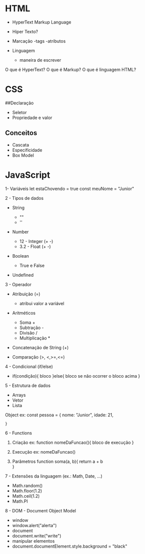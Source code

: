 # HTML
- HyperText Markup Language

- Hiper Texto?
- Marcação
  -tags
  -atributos 

- Linguagem
  - maneira de escrever


O que é HyperText?
O que é Markup?
O que é linguagem HTML?

# CSS

##Declaração
- Seletor
- Propriedade e valor

## Conceitos
- Cascata
- Especificidade
- Box Model

# JavaScript

1- Variáveis
  let estaChovendo = true
    const meuNome = "Junior"
  
2 - Tipos de dados
  - String
    - ""
    - ''

  - Number
    - 12 - Integer (+ -)
    - 3.2 - Float (+ -)

  - Boolean
    - True e False

  - Undefined

3 - Operador
  - Atribuição (=)
    - atribui valor a variável 

  - Aritméticos
    - Soma +
    - Subtração -
    - Divisão /
    - Multiplicação *

  - Concatenação de String (+)

  - Comparação (>, <,>=,<=)

4 - Condicional (if/else)
  - if(condição){
    bloco
  }else{
    bloco se não ocorrer o bloco acima 
  }

5 - Estrutura de dados
  - Arrays
  - Vetor
  - Lista


  Object
    ex: const pessoa = {
      nome: "Junior",
      idade: 21,

    }

6 - Functions
  1. Criação 
    ex:
      function nomeDaFuncao(){
        bloco de execução
    }

  2. Execução
    ex:
      nomeDaFuncao()

  3. Parâmetros
      function soma(a, b){
      return a + b  
      }

7 - Extensões da linguagem (ex.: Math, Date, ...)

  - Math.random()
  - Math.floor(1.2)
  - Math.ceil(1.2)
  - Math.PI

8 - DOM - Document Object Model

  - window
  - window.alert("alerta")
  - document
  - document.write("write")
  - manipular elementos
  - document.documentElement.style.background = "black"


 
